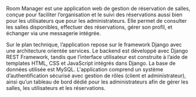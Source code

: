 Room Manager est une application web de gestion de réservation de salles, conçue pour faciliter l’organisation et le suivi des réservations aussi bien pour les utilisateurs que pour les administrateurs. Elle permet de consulter les salles disponibles, effectuer des réservations, gérer son profil, et échanger via une messagerie intégrée.

Sur le plan technique, l’application repose sur le framework Django avec une architecture orientée services. Le backend est développé avec Django REST Framework, tandis que l’interface utilisateur est construite à l’aide de templates HTML, CSS et JavaScript intégrés dans Django. La base de données utilisée est MySQL. L'application comprend un système d’authentification sécurisé avec gestion de rôles (client et administrateur), ainsi qu’un tableau de bord dédié pour les administrateurs afin de gérer les salles, les utilisateurs et les réservations.
